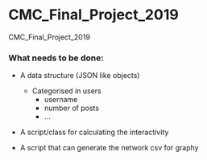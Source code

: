 # CMC_Final_Project_2019
CMC_Final_Project_2019


### What needs to be done:
- A data structure (JSON like objects)
    - Categorised in users
        - username 
        - number of posts
        - ... 

- A script/class for calculating the interactivity
- A script that can generate the network csv for graphy 
